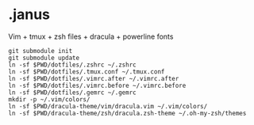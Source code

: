 .janus
======
Vim + tmux + zsh files + dracula + powerline fonts

```
git submodule init
git submodule update
ln -sf $PWD/dotfiles/.zshrc ~/.zshrc
ln -sf $PWD/dotfiles/.tmux.conf ~/.tmux.conf
ln -sf $PWD/dotfiles/.vimrc.after ~/.vimrc.after
ln -sf $PWD/dotfiles/.vimrc.before ~/.vimrc.before
ln -sf $PWD/dotfiles/.gemrc ~/.gemrc
mkdir -p ~/.vim/colors/
ln -sf $PWD/dracula-theme/vim/dracula.vim ~/.vim/colors/
ln -sf $PWD/dracula-theme/zsh/dracula.zsh-theme ~/.oh-my-zsh/themes
```
